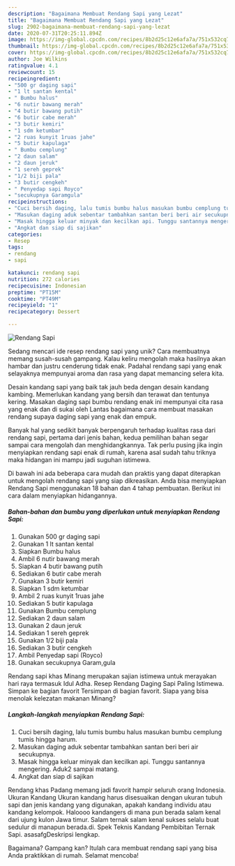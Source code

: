 ```yaml
---
description: "Bagaimana Membuat Rendang Sapi yang Lezat"
title: "Bagaimana Membuat Rendang Sapi yang Lezat"
slug: 2902-bagaimana-membuat-rendang-sapi-yang-lezat
date: 2020-07-31T20:25:11.894Z
image: https://img-global.cpcdn.com/recipes/8b2d25c12e6afa7a/751x532cq70/rendang-sapi-foto-resep-utama.jpg
thumbnail: https://img-global.cpcdn.com/recipes/8b2d25c12e6afa7a/751x532cq70/rendang-sapi-foto-resep-utama.jpg
cover: https://img-global.cpcdn.com/recipes/8b2d25c12e6afa7a/751x532cq70/rendang-sapi-foto-resep-utama.jpg
author: Joe Wilkins
ratingvalue: 4.1
reviewcount: 15
recipeingredient:
- "500 gr daging sapi"
- "1 lt santan kental"
- " Bumbu halus"
- "6 nutir bawang merah"
- "4 butir bawang putih"
- "6 butir cabe merah"
- "3 butir kemiri"
- "1 sdm ketumbar"
- "2 ruas kunyit 1ruas jahe"
- "5 butir kapulaga"
- " Bumbu cemplung"
- "2 daun salam"
- "2 daun jeruk"
- "1 sereh geprek"
- "1/2 biji pala"
- "3 butir cengkeh"
- " Penyedap sapi Royco"
- "secukupnya Garamgula"
recipeinstructions:
- "Cuci bersih daging, lalu tumis bumbu halus masukan bumbu cemplung tumis hingga harum."
- "Masukan daging aduk sebentar tambahkan santan beri beri air secukupnya."
- "Masak hingga keluar minyak dan kecilkan api. Tunggu santannya mengering. Aduk2 sampai matang."
- "Angkat dan siap di sajikan"
categories:
- Resep
tags:
- rendang
- sapi

katakunci: rendang sapi 
nutrition: 272 calories
recipecuisine: Indonesian
preptime: "PT15M"
cooktime: "PT49M"
recipeyield: "1"
recipecategory: Dessert

---
```



![Rendang Sapi](https://img-global.cpcdn.com/recipes/8b2d25c12e6afa7a/751x532cq70/rendang-sapi-foto-resep-utama.jpg)

Sedang mencari ide resep rendang sapi yang unik? Cara membuatnya memang susah-susah gampang. Kalau keliru mengolah maka hasilnya akan hambar dan justru cenderung tidak enak. Padahal rendang sapi yang enak selayaknya mempunyai aroma dan rasa yang dapat memancing selera kita.

Desain kandang sapi yang baik tak jauh beda dengan desain kandang kambing. Memerlukan kandang yang bersih dan terawat dan tentunya kering. Masakan daging sapi bumbu rendang enak ini mempunyai cita rasa yang enak dan di sukai oleh Lantas bagaimana cara membuat masakan rendang supaya daging sapi yang enak dan empuk.

Banyak hal yang sedikit banyak berpengaruh terhadap kualitas rasa dari rendang sapi, pertama dari jenis bahan, kedua pemilihan bahan segar sampai cara mengolah dan menghidangkannya. Tak perlu pusing jika ingin menyiapkan rendang sapi enak di rumah, karena asal sudah tahu triknya maka hidangan ini mampu jadi suguhan istimewa.


Di bawah ini ada beberapa cara mudah dan praktis yang dapat diterapkan untuk mengolah rendang sapi yang siap dikreasikan. Anda bisa menyiapkan Rendang Sapi menggunakan 18 bahan dan 4 tahap pembuatan. Berikut ini cara dalam menyiapkan hidangannya.

<!--inarticleads1-->

##### Bahan-bahan dan bumbu yang diperlukan untuk menyiapkan Rendang Sapi:

1. Gunakan 500 gr daging sapi
1. Gunakan 1 lt santan kental
1. Siapkan  Bumbu halus
1. Ambil 6 nutir bawang merah
1. Siapkan 4 butir bawang putih
1. Sediakan 6 butir cabe merah
1. Gunakan 3 butir kemiri
1. Siapkan 1 sdm ketumbar
1. Ambil 2 ruas kunyit 1ruas jahe
1. Sediakan 5 butir kapulaga
1. Gunakan  Bumbu cemplung
1. Sediakan 2 daun salam
1. Gunakan 2 daun jeruk
1. Sediakan 1 sereh geprek
1. Gunakan 1/2 biji pala
1. Sediakan 3 butir cengkeh
1. Ambil  Penyedap sapi (Royco)
1. Gunakan secukupnya Garam,gula


Rendang sapi khas Minang merupakan sajian istimewa untuk merayakan hari raya termasuk Idul Adha. Resep Rendang Daging Sapi Paling Istimewa. Simpan ke bagian favorit Tersimpan di bagian favorit. Siapa yang bisa menolak kelezatan makanan Minang? 

<!--inarticleads2-->

##### Langkah-langkah menyiapkan Rendang Sapi:

1. Cuci bersih daging, lalu tumis bumbu halus masukan bumbu cemplung tumis hingga harum.
1. Masukan daging aduk sebentar tambahkan santan beri beri air secukupnya.
1. Masak hingga keluar minyak dan kecilkan api. Tunggu santannya mengering. Aduk2 sampai matang.
1. Angkat dan siap di sajikan


Rendang khas Padang memang jadi favorit hampir seluruh orang Indonesia. Ukuran Kandang Ukuran kandang harus disesuaikan dengan ukuran tubuh sapi dan jenis kandang yang digunakan, apakah kandang individu atau kandang kelompok. Haloooo kandangers di mana pun berada salam kenal dari ujung kulon Jawa timur. Salam ternak salam kenal sukses selalu buat sedulur di manapun berada.di. Spek Teknis Kandang Pembibitan Ternak Sapi. asasafgDeskripsi lengkap. 

Bagaimana? Gampang kan? Itulah cara membuat rendang sapi yang bisa Anda praktikkan di rumah. Selamat mencoba!
